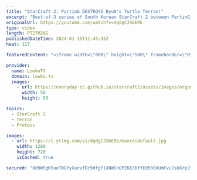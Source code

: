 ```yaml
---
title: "StarCraft 2: PartinG DESTROYS ByuN's Turtle Terran!"
excerpt: "Best-of-3 series of South Korean StarCraft 2 between PartinG (Protoss) and ByuN (Terran). Support my work: https://patreon.com/lowkotv  Lowko merch: https://lowko.shop Tech setup: https://lowko.tv/setup Discord community: https://discord.gg/lowkotv  My second channel: https://youtube.com/morelowko Twitch"
originalUrl: https://youtube.com/watch?v=dqdgCJS6ERk
type: video
length: PT27M26S
publishedDateTime: 2024-01-15T11:45:35Z
heat: 117

featuredContent: "<iframe width=\"800\" height=\"500\" frameborder=\"0\" src=\"https://www.youtube.com/embed/dqdgCJS6ERk\" allow=\"accelerometer; autoplay; encrypted-media; gyroscope; picture-in-picture\" allowfullscreen></iframe>"

provider:
  name: LowkoTV
  domain: lowko.tv
  images:
    - url: https://everyday-cc.github.io/starcraft2/assets/images/organizations/lowko.tv-50x50.jpg
      width: 50
      height: 50

topics:
  - StarCraft 2
  - Terran
  - Protoss

images:
  - url: https://i.ytimg.com/vi/dqdgCJS6ERk/maxresdefault.jpg
    width: 1280
    height: 720
    isCached: true

secured: "0d9W5gK5ueTNGYyXurvfDc9dfgFiXNWSnOPZK63bYYE05h0XUmFvuJsUXrpJfdcRXz1KUKyV6xt30Wmc+YSE8nUp8CgB/soKAgJYtN7e7imn317CvoggLxTGpXM4BTnHQH3H2O/qinecovjFP+wfCCZcTuOzU6i80msxQUedXhbEPDnaMJni+d7UCeHq23df9fOXvn4oQnDjaAp5Y+SmPVNjRafDQ8gBOWvNLfI6x+4UC6Ww40s1hRHBU8UkMuyX93l+MtJBEmusS85tA6jxceonDdh87DA0+Lt+ZJ5vF9DGR11YZ2N3PHO2JnMnXrrveQ1hmO3MGQAK2J8PEy9DBJ+RZVmeAETlgzTkbiJKndZWf5IEFEwlxt3orPJxh5yPeK3R0frL6EYyrrsv40B6jxB9rZU2dPU3HbOtF3/RW0o=;xxusLVvYjz6kTwWNvD7MeA=="
---
```


